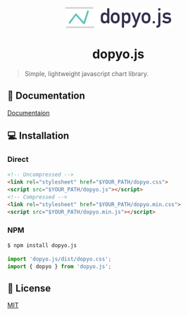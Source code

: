 <p align="center"><img src="/docs/assets/img/dopyo_js.png" alt="dopyo.js logo"></p>
<h1 align="center">dopyo.js</h1>

> Simple, lightweight javascript chart library.

## :blue_book: Documentation
[Documentaion](https://hyeyoon.github.io/dopyo.js/index.html)

## :computer: Installation

### Direct

```HTML
<!-- Uncompressed -->
<link rel="stylesheet" href="$YOUR_PATH/dopyo.css">
<script src="$YOUR_PATH/dopyo.js"></script>
<!-- Compressed -->
<link rel="stylesheet" href="$YOUR_PATH/dopyo.min.css">
<script src="$YOUR_PATH/dopyo.min.js"></script>
```

### NPM

``` bash
$ npm install dopyo.js
```

```javascript
import 'dopyo.js/dist/dopyo.css';
import { dopyo } from 'dopyo.js';
```

## :pushpin: License
[MIT](https://opensource.org/licenses/MIT)
